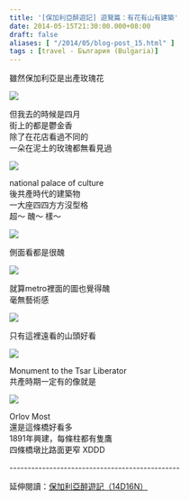 ```yaml
---
title: '[保加利亞醉遊記] 遊覽篇：有花有山有建築'
date: 2014-05-15T21:30:00.000+08:00
draft: false
aliases: [ "/2014/05/blog-post_15.html" ]
tags : [travel - България (Bulgaria)]
---
```


雖然保加利亞是出產玫瑰花  

![](/images/bulgaria3d1.jpg)

但我去的時候是四月  
街上的都是鬱金香  
除了在花店看過不同的  
一朵在泥土的玫瑰都無看見過  

![](/images/bulgaria3d2.jpg)

national palace of culture  
後共產時代的建築物  
一大座四四方方沒型格  
超～ 醜～ 樣～  

![](/images/bulgaria3d3.jpg)

側面看都是很醜  

![](/images/bulgaria3d4.jpg)

就算metro裡面的圖也覺得醜  
毫無藝術感  

![](/images/bulgaria3d5.jpg)

只有這裡遠看的山頭好看  

![](/images/bulgaria3d6.jpg)

Monument to the Tsar Liberator  
共產時期一定有的像就是  

![](/images/bulgaria3d7.jpg)

Orlov Most  
還是這條橋好看多  
1891年興建，每條柱都有隻鷹  
四條橋墩比路面更窄 XDDD  
  
\-----------------------------------------------  
  
延伸閱讀：[保加利亞醉遊記（14D16N）](https://hidie.net/bulgaria14d16n/)
